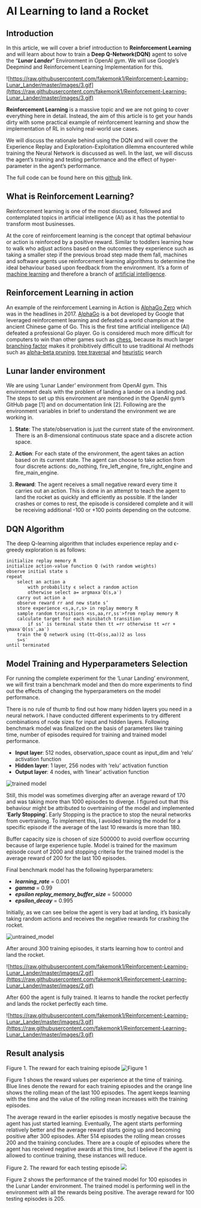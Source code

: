 # AI Learning to land a Rocket 

## Introduction
In this article, we will cover a brief introduction to **Reinforcement Learning** and will learn about how to train a **Deep Q-Network(DQN)** agent to solve the “***Lunar Lander***” Environment in OpenAI gym.
We will use Google’s Deepmind and Reinforcement Learning Implementation for this.

![https://raw.githubusercontent.com/fakemonk1/Reinforcement-Learning-Lunar_Lander/master/images/3.gif](https://raw.githubusercontent.com/fakemonk1/Reinforcement-Learning-Lunar_Lander/master/images/3.gif)

**Reinforcement Learning** is a massive topic and we are not going to cover everything here in detail. Instead, the aim of this article is to get your hands dirty with some practical example of reinforcement learning and show the implementation of RL in solving real-world use cases.

We will discuss the rationale behind using the DQN and will cover the Experience Replay and Exploration-Exploitation dilemma encountered while training the Neural Network is discussed as well. In the last, we will discuss the agent’s training and testing performance and the effect of hyper-parameter in the agent’s performance.

The full code can be found here on this [github](https://github.com/sainavaneet/Basic-Reinforcement-Learning-Algorithms/) link.

## What is Reinforcement Learning?

Reinforcement learning is one of the most discussed, followed and contemplated topics in artificial intelligence (AI) as it has the potential to transform most businesses.

At the core of reinforcement learning is the concept that optimal behaviour or action is reinforced by a positive reward. Similar to toddlers learning how to walk who adjust actions based on the outcomes they experience such as taking a smaller step if the previous broad step made them fall, machines and software agents use reinforcement learning algorithms to determine the ideal behaviour based upon feedback from the environment. It’s a form of [machine learning](https://en.wikipedia.org/wiki/Machine_learning) and therefore a branch of [artificial intelligence](https://en.wikipedia.org/wiki/Artificial_intelligence).

## Reinforcement Learning in action

An example of the reinforcement Learning in Action is [AlphaGo Zero](https://deepmind.com/blog/alphago-zero-learning-scratch/) which was in the headlines in 2017. [AlphaGo](https://deepmind.com/blog/alphago-zero-learning-scratch/) is a bot developed by Google that leveraged reinforcement learning and defeated a world champion at the ancient Chinese game of Go. This is the first time artificial intelligence (AI) defeated a professional Go player.  Go is considered much more difficult for computers to win than other games such as [chess](https://en.wikipedia.org/wiki/Chess), because its much larger [branching factor](https://en.wikipedia.org/wiki/Branching_factor) makes it prohibitively difficult to use traditional AI methods such as [alpha–beta pruning](https://en.wikipedia.org/wiki/Alpha%E2%80%93beta_pruning), [tree traversal](https://en.wikipedia.org/wiki/Tree_traversal) and [heuristic](https://en.wikipedia.org/wiki/Heuristic) search

## Lunar lander environment

We are using ‘Lunar Lander’ environment from OpenAI gym. This environment deals with the problem of landing a lander on a landing pad. The steps to set up this environment are mentioned in the OpenAI gym’s GitHub page [1] and on documentation link [2]. Following are the environment variables in brief to understand the environment we are working in.

1.  **State**: The state/observation is just the current state of the environment. There is an 8-dimensional continuous state space and a discrete action space.
    
2.  **Action**: For each state of the environment, the agent takes an action based on its current state. The agent can choose to take action from four discrete actions: do_nothing, fire_left_engine, fire_right_engine and fire_main_engine.
    
3. **Reward**: The agent receives a small negative reward every time it carries out an action. This is done in an attempt to teach the agent to land the rocket as quickly and efficiently as possible. If the lander crashes or comes to rest, the episode is considered complete and it will be receiving additional -100 or +100 points depending on the outcome.

## DQN Algorithm
The deep Q-learning algorithm that includes experience replay and ϵ-greedy exploration is as follows:
```
initialize replay memory R
initialize action-value function Q (with random weights)
observe initial state s
repeat
	select an action a
		with probability ϵ select a random action
		otherwise select a= argmaxa′Q(s,a′)
	carry out action a
	observe reward rr and new state s’
	store experience <s,a,r,s> in replay memory R
	sample random transitions <ss,aa,rr,ss′>from replay memory R
	calculate target for each minibatch transition
		if ss’ is terminal state then tt =rr otherwise tt =rr + γmaxa′Q(ss′,aa′)
	train the Q network using (tt−Q(ss,aa))2 as loss
	s=s′
until terminated
```
## Model Training and Hyperparameters Selection

For running the complete experiment for the ‘Lunar Landing’ environment, we will first train a benchmark model and then do more experiments to find out the effects of changing the hyperparameters on the model performance.

There is no rule of thumb to find out how many hidden layers you need in a neural network. I have conducted different experiments to try different combinations of node sizes for input and hidden layers. Following benchmark model was finalized on the basis of parameters like training time, number of episodes required for training and trained model performance.

* **Input layer**: 512 nodes, observation_space count as input_dim and ‘relu’ activation function
* **Hidden layer**: 1 layer, 256 nodes with ‘relu’ activation function
* **Output layer**: 4 nodes, with ‘linear’ activation function

![trained model](https://raw.githubusercontent.com/fakemonk1/Reinforcement-Learning-Lunar_Lander/master/images/trained_model.png)

Still, this model was sometimes diverging after an average reward of 170 and was taking more than 1000 episodes to diverge. I figured out that this behaviour might be attributed to overtraining of the model and implemented ‘**Early Stopping**’. Early Stopping is the practice to stop the neural networks from overtraining. To implement this, I avoided training the model for a specific episode if the average of the last 10 rewards is more than 180.

Buffer capacity size is chosen of size 500000 to avoid overflow occurring because of large experience tuple. Model is trained for the maximum episode count of 2000 and stopping criteria for the trained model is the average reward of 200 for the last 100 episodes.

Final benchmark model has the following hyperparameters:

* ***learning_rate*** =  0.001
* ***gamma*** = 0.99
* ***epsilon replay_memory_buffer_size*** = 500000 
* ***epsilon_decay*** =  0.995  

Initially, as we can see below the agent is very bad at landing, it’s basically taking random actions and receives the negative rewards for crashing the rocket.

  
![untrained_model](https://raw.githubusercontent.com/fakemonk1/Reinforcement-Learning-Lunar_Lander/master/images/1.gif)

After around 300 training episodes, it starts learning how to control and land the rocket.

![https://raw.githubusercontent.com/fakemonk1/Reinforcement-Learning-Lunar_Lander/master/images/2.gif](https://raw.githubusercontent.com/fakemonk1/Reinforcement-Learning-Lunar_Lander/master/images/2.gif)
 
After 600 the agent is fully trained. It learns to handle the rocket perfectly and lands the rocket perfectly each time.

![https://raw.githubusercontent.com/fakemonk1/Reinforcement-Learning-Lunar_Lander/master/images/3.gif](https://raw.githubusercontent.com/fakemonk1/Reinforcement-Learning-Lunar_Lander/master/images/3.gif)

## Result analysis

Figure 1. The reward for each training episode
![Figure 1](https://raw.githubusercontent.com/fakemonk1/Reinforcement-Learning-Lunar_Lander/master/images/Figure_1_Reward%20for%20each%20training%20episode.png)

Figure 1 shows the reward values per experience at the time of training. Blue lines denote the reward for each training episodes and the orange line shows the rolling mean of the last 100 episodes. The agent keeps learning with the time and the value of the rolling mean increases with the training episodes. 

The average reward in the earlier episodes is mostly negative because the agent has just started learning. Eventually, The agent starts performing relatively better and the average reward starts going up and becoming positive after 300 episodes. After 514 episodes the rolling mean crosses 200 and the training concludes. There are a couple of episodes where the agent has received negative awards at this time, but I believe if the agent is allowed to continue training, these instances will reduce.

Figure 2. The reward for each testing episode
![](https://raw.githubusercontent.com/fakemonk1/Reinforcement-Learning-Lunar_Lander/master/images/Figure_2_Reward%20for%20each%20testing%20episode.png)

Figure 2 shows the performance of the trained model for 100 episodes in the Lunar Lander environment. The trained model is performing well in the environment with all the rewards being positive. The average reward for 100 testing episodes is 205.

